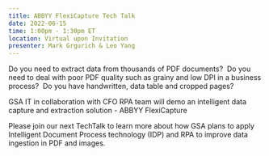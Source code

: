 ```yaml
---
title: ABBYY FlexiCapture Tech Talk
date: 2022-06-15
time: 1:00pm - 1:30pm ET
location: Virtual upon Invitation
presenter: Mark Grgurich & Leo Yang
---
```

<!--StartFragment-->

Do you need to extract data from thousands of PDF documents?  Do you need to deal with poor PDF quality such as grainy and low DPI in a business process?  Do you have handwritten, data table and cropped pages?    

GSA IT in collaboration with CFO RPA team will demo an intelligent data capture and extraction solution - ABBYY FlexiCapture

Please join our next TechTalk to learn more about how GSA plans to apply Intelligent Document Process technology (IDP) and RPA to improve data ingestion in PDF and images. 

<!--EndFragment-->